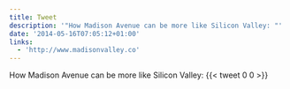 ```yaml
---
title: Tweet
description: '"How Madison Avenue can be more like Silicon Valley: "'
date: '2014-05-16T07:05:12+01:00'
links:
  - 'http://www.madisonvalley.co'
---
```

How Madison Avenue can be more like Silicon Valley: 
      {{< tweet 0 0 >}}
    
